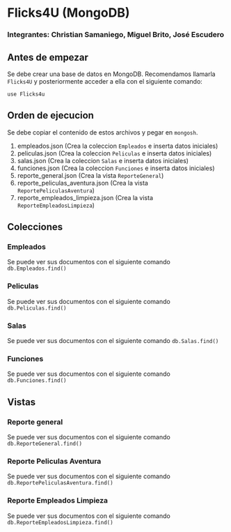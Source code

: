 # Flicks4U (MongoDB)
### Integrantes: Christian Samaniego, Miguel Brito, José Escudero

## Antes de empezar
Se debe crear una base de datos en MongoDB.
Recomendamos llamarla `Flicks4U` y posteriormente acceder a ella con el siguiente comando:

```use Flicks4u```

## Orden de ejecucion
Se debe copiar el contenido de estos archivos y pegar en `mongosh`.

1. empleados.json (Crea la coleccion `Empleados` e inserta datos iniciales)
2. peliculas.json (Crea la coleccion `Peliculas` e inserta datos iniciales)
3. salas.json (Crea la coleccion `Salas` e inserta datos iniciales)
4. funciones.json (Crea la coleccion `Funciones` e inserta datos iniciales)
5. reporte_general.json (Crea la vista `ReporteGeneral`)
6. reporte_peliculas_aventura.json (Crea la vista `ReportePeliculasAventura`)
7. reporte_empleados_limpieza.json (Crea la vista `ReporteEmpleadosLimpieza`)

## Colecciones

### Empleados
Se puede ver sus documentos con el siguiente comando  `db.Empleados.find()`

### Peliculas
Se puede ver sus documentos con el siguiente comando  `db.Peliculas.find()`

### Salas
Se puede ver sus documentos con el siguiente comando  `db.Salas.find()`

### Funciones
Se puede ver sus documentos con el siguiente comando  `db.Funciones.find()`

## Vistas

### Reporte general
Se puede ver sus documentos con el siguiente comando  `db.ReporteGeneral.find()`

### Reporte Peliculas Aventura
Se puede ver sus documentos con el siguiente comando  `db.ReportePeliculasAventura.find()`

### Reporte Empleados Limpieza
Se puede ver sus documentos con el siguiente comando  `db.ReporteEmpleadosLimpieza.find()`